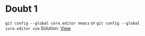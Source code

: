 # Doubt 1

`git config --global core.editor emacs` or `git config --global core.editor vim`
Solution: [View]()

